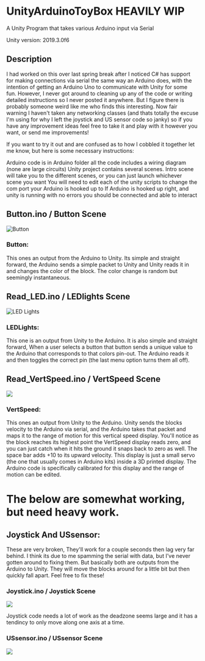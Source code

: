 # UnityArduinoToyBox HEAVILY WIP
A Unity Program that takes various Arduino input via Serial

Unity version: 2019.3.0f6

## Description
I had worked on this over last spring break after I noticed C# has support for making connections via serial the same way an Arduino does, with the intention of getting an Arduino Uno to communicate with Unity for some fun. However, I never got around to cleaning up any of the code or writing detailed instructions so I never posted it anywhere. But I figure there is probably someone weird like me who finds this interesting. Now fair warning I haven't taken any networking classes (and thats totally the excuse I'm using for why I left the joystick and US sensor code so janky) so if you have any improvement ideas feel free to take it and play with it however you want, or send me improvements!

If you want to try it out and are confused as to how I cobbled it together let me know, but here is some necessary instructions:

Arduino code is in Arduino folder all the code includes a wiring diagram (none are large circuits)
Unity project contains several scenes. Intro scene will take you to the different scenes, or you can just launch whichever scene you want
You will need to edit each of the unity scripts to change the com port your Arduino is hooked up to
If Arduino is hooked up right, and unity is running with no errors you should be connected and able to interact

## Button.ino / Button Scene
![Button](Media/Button.gif)

### Button:

This ones an output from the Arduino to Unity. Its simple and straight forward, the Arduino sends a simple packet to Unity and Unity reads it in and changes the color of the block. The color change is random but seemingly instantaneous.


## Read_LED.ino / LEDlights Scene
![LED Lights](Media/LEDLights.gif)

### LEDLights:

This one is an output from Unity to the Arduino. It is also simple and straight forward, When a user selects a button that button sends a unique value to the Arduino that corresponds to that colors pin-out. The Arduino reads it and then toggles the correct pin (the last menu option turns them all off).


## Read_VertSpeed.ino / VertSpeed Scene
![](Media/VertSpeed.gif)

### VertSpeed:

This ones an output from Unity to the Arduino. Unity sends the blocks velocity to the Arduino via serial, and the Arduino takes that packet and maps it to the range of motion for this vertical speed display. You'll notice as the block reaches its highest point the VertSpeed display reads zero, and you can just catch when it hits the ground it snaps back to zero as well. The space bar adds +10 to its upward velocity. This display is just a small servo (the one that usually comes in Arduino kits) inside a 3D printed display. The Arduino code is specifically calibrated for this display and the range of motion can be edited.


# The below are somewhat working, but need heavy work.

## Joystick And USsensor:

These are very broken, They'll work for a couple seconds then lag very far behind. I think its due to me spamming the serial with data, but I've never gotten around to fixing them. But basically both are outputs from the Arduino to Unity. They will move the blocks around for a little bit but then quickly fall apart. Feel free to fix these!

### Joystick.ino / Joystick Scene
![](Media/Joystick.gif)

Joystick code needs a lot of work as the deadzone seems large and it has a tendincy to only move along one axis at a time.


### USsensor.ino / USsensor Scene
![](Media/USsensor.gif)
